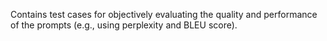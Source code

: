 Contains test cases for objectively evaluating the quality and performance of the prompts (e.g., using perplexity and BLEU score).